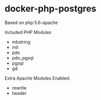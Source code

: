 # docker-php-postgres

Based on php:5.6-apache

Included PHP Modules
 - mbstring
 - intl
 - pdo
 - pdo_pgsql
 - pgsql
 - gd

Extra Apache Modules Enabled:
 - rewrite
 - header

